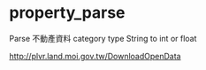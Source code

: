 # property_parse
Parse 不動產資料 category type String to int or float

http://plvr.land.moi.gov.tw/DownloadOpenData
